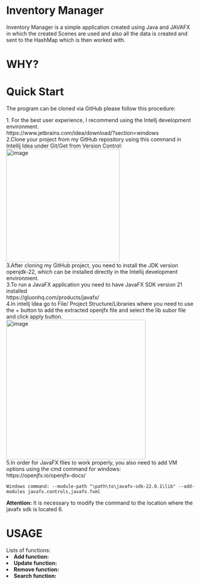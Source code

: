 # Inventory Manager
Inventory Manager is a simple application created using Java and JAVAFX in which the created Scenes are used and also all the data is created and sent to the HashMap which is then worked with.

# WHY?


# Quick Start
The program can be cloned via GitHub please follow this procedure:
<div>1. For the best user experience, I recommend using the Intellj development environment.</div>
  https://www.jetbrains.com/idea/download/?section=windows
<div>2.Clone your project from my GitHub repository using this command in Intellij Idea under Git/Get from Version Control:</div>
   <command> <img width="301" alt="image" src="https://github.com/Niko77g/MyJAVAProject/assets/94113127/3bbd0440-15d9-4fcd-9597-f92a607f8753">

<div>3.After cloning my GitHub project, you need to install the JDK version openjdk-22, which can be installed directly in the Intellij development environment. </div>
<div>3.To run a JavaFX application you need to have JavaFX SDK version 21 installed </div>
  https://gluonhq.com/products/javafx/
<div>4.In intellj Idea go to File/ Project Structure/Libraries where you need to use the + button to add the extracted openjfx file and select the lib subor file and click apply button. </div>
  <img width="371" alt="image" src="https://github.com/Niko77g/MyJAVAProject/assets/94113127/65cc4277-b754-49b8-b5ec-71a478cea892">

<div>5.In order for JavaFX files to work properly, you also need to add VM options using the cmd command for windows: </div>
  https://openjfx.io/openjfx-docs/
  <div class="snippet-clipboard-content notranslate position-relative overflow-auto" data-snippet-clipboard-copy-content="Windows command: --module-path "\path\to\javafx-sdk-22.0.1\lib" --add-modules javafx.controls,javafx.fxml">
  <pre lang="terminal" class="notranslate"><code>Windows command: --module-path "\path\to\javafx-sdk-22.0.1\lib" --add-modules javafx.controls,javafx.fxml</code></pre>
</div>
  <strong>Attention:</strong> It is necessary to modify the command to the location where the javafx sdk is located
6. 
 
# USAGE 
<div>Lists of functions: </div>
<li><strong>Add function:</strong></li>
<li><strong>Update function:</strong></li>
<li><strong>Remove function:</strong></li>
<li><strong>Search function:</strong></li>
